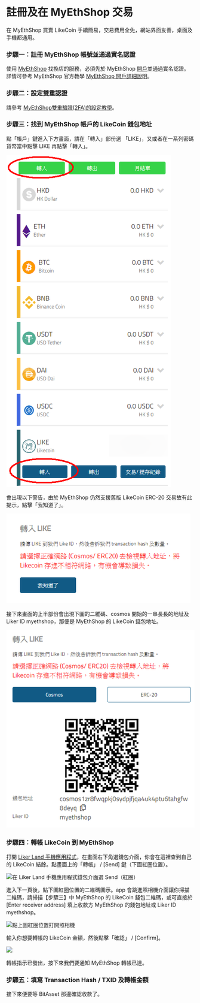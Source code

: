 # 註冊及在 MyEthShop 交易

在  MyEthShop 買賣 LikeCoin 手續簡易，交易費用全免，網站界面友善，桌面及手機都通用。

### 步驟一：註冊 MyEthShop 帳號並通過實名認證

使用 [MyEthShop](https://www.myethshop.com/) 找換店的服務，必須先於 MyEthShop [開戶](https://www.myethshop.com/register)並通過實名認證。詳情可參考 MyEthShop 官方教學 [MyEthShop 開戶詳細說明](https://myethlabs.wordpress.com/2019/07/12/myethshop%e9%96%8b%e6%88%b6%e8%a9%b3%e7%b4%b0%e8%aa%aa%e6%98%8e/)。

### 步驟二：設定雙重認證

請參考 [MyEthShop雙重驗證\(2FA\)的設定教學](https://myethlabs.wordpress.com/2019/01/24/myethshop%e9%9b%99%e9%87%8d%e9%a9%97%e8%ad%892fa%e7%9a%84%e8%a8%ad%e5%ae%9a%e6%95%99%e5%ad%b8/)。

### 步驟三：找到 MyEthShop 帳戶的 LikeCoin 錢包地址

點「帳戶」鍵進入下方畫面，請在「轉入」部份選 「LIKE」，又或者在一系列密碼貨幣當中點擊 LIKE 再點擊「轉入」。

![](../../.gitbook/assets/myethshop-1.png)

會出現以下警告，由於 MyEthShop  仍然支援舊版 LikeCoin ERC-20 交易故有此提示，點擊「我知道了」。

![](../../.gitbook/assets/myethshop-2.png)

接下來畫面的上半部份會出現下圖的二維碼、cosmos 開始的一串長長的地址及 Liker ID myethshop，那便是 MyEthShop 的 LikeCoin 錢包地址。

![](../../.gitbook/assets/myethshop-3.png)

### 步驟四：轉帳 LikeCoin 到 MyEthShop

打開 [Liker Land 手機應用程式](https://like.co/in/getapp)，在畫面右下角選錢包介面，你會在這裡查到自己的 LikeCoin 結餘。點畫面上的「轉帳」 / \[Send\] 鍵（下圖紅圈位置）。

![&#x5728; Liker Land &#x624B;&#x6A5F;&#x61C9;&#x7528;&#x7A0B;&#x5F0F;&#x9322;&#x5305;&#x4ECB;&#x9762;&#x9078; Send&#xFF08;&#x7D05;&#x5708;&#xFF09;](https://assets.matters.news/embed/5dedb226-ea15-4d1f-bb3b-651a83814fbb.png)

進入下一頁後，點下圖紅圈位置的二維碼圖示。app 會跳進照相機介面讓你掃描二維碼，請掃描【步驟三】中 MyEthShop 的 LikeCoin 錢包二維碼，或可直接於 \[Enter receiver address\] 填上收款方 MyEthShop 的錢包地址或 Liker ID myethshop。

![&#x9EDE;&#x4E0A;&#x5716;&#x7D05;&#x5708;&#x4F4D;&#x7F6E;&#x6253;&#x958B;&#x7167;&#x76F8;&#x6A5F;](https://assets.matters.news/embed/2775450c-0013-4852-b1fa-dee6563169d5.png)

輸入你想要轉帳的 LikeCoin 金額，然後點擊「確認」 / \[Confirm\]。

![](https://assets.matters.news/embed/a1d2855a-8cbc-46d6-a91b-05e0be56d5b0.png)

轉帳指示已發出，按下來我們要通知 MyEthShop 轉帳已達。

### 步驟五：填寫 Transaction Hash / TXID 及轉帳金額



接下來便要等 BitAsset 那邊確認收款了。

